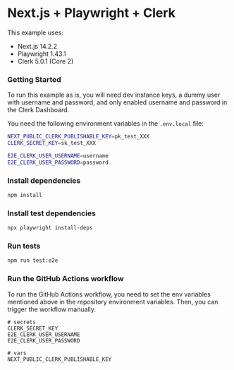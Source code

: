 # Next.js + Playwright + Clerk

This example uses:
- Next.js 14.2.2
- Playwright 1.43.1
- Clerk 5.0.1 (Core 2)

### Getting Started

To run this example as is, you will need dev instance keys, a dummy user with username and password, and only enabled username and password in the Clerk Dashboard.

You need the following environment variables in the `.env.local` file:

```bash
NEXT_PUBLIC_CLERK_PUBLISHABLE_KEY=pk_test_XXX
CLERK_SECRET_KEY=sk_test_XXX

E2E_CLERK_USER_USERNAME=username
E2E_CLERK_USER_PASSWORD=password
```

### Install dependencies

```bash
npm install
```

### Install test dependencies

```bash
npx playwright install-deps
```

### Run tests

```bash
npm run test:e2e
```

### Run the GitHub Actions workflow

To run the GitHub Actions workflow, you need to set the env variables mentioned above in the repository environment variables. Then, you can trigger the workflow manually.

```shell
# secrets
CLERK_SECRET_KEY
E2E_CLERK_USER_USERNAME
E2E_CLERK_USER_PASSWORD

# vars
NEXT_PUBLIC_CLERK_PUBLISHABLE_KEY
```
